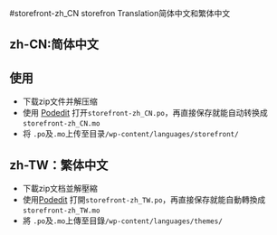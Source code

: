 #storefront-zh_CN
storefron Translation简体中文和繁体中文

## zh-CN:简体中文
## 使用
* 下载zip文件并解压缩
* 使用 [Podedit](http://poedit.net/) 打开`storefront-zh_CN.po`，再直接保存就能自动转换成`storefront-zh_CN.mo`
* 将 `.po`及`.mo`上传至目录`/wp-content/languages/storefront/`


## zh-TW：繁体中文
* 下載zip文档並解壓縮
* 使用[Podedit](http://poedit.net/) 打開`storefront-zh_TW.po`，再直接保存就能自動轉換成`storefront-zh_TW.mo`
* 將 `.po`及`.mo`上傳至目錄`/wp-content/languages/themes/`
